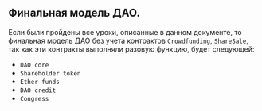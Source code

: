 ## Финальная модель ДАО.

Если были пройдены все уроки, описанные в данном документе, то финальная модель ДАО без учета контрактов `Crowdfunding`, `ShareSale`, так как эти контракты выполняли разовую функцию, будет следующей:

- `DAO core`
- `Shareholder token`
- `Ether funds`
- `DAO credit`
- `Congress`
